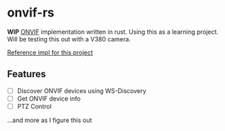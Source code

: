 # onvif-rs

**WIP** [ONVIF](https://www.onvif.org/) implementation written in rust. Using this as a learning project. Will be testing
this out with a V380 camera.

[Reference impl for this project](https://github.com/agsh/onvif)

## Features

- [ ] Discover ONVIF devices using WS-Discovery
- [ ] Get ONVIF device info
- [ ] PTZ Control

...and more as I figure this out
